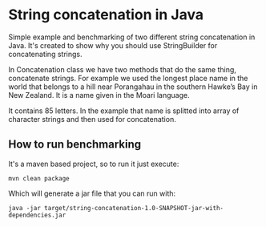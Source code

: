 # String concatenation in Java
Simple example and benchmarking of two different string concatenation in Java. 
It's created to show why you should use StringBuilder for concatenating strings.


In Concatenation class we have two methods that do the same thing, concatenate strings.
For example we used the longest place name in the world that belongs to a hill near Porangahau in the southern Hawke’s Bay in New Zealand. 
It is a name given in the Moari language. 

It contains 85 letters. In the example that name is splitted into array of character strings and then used for concatenation.

## How to run benchmarking
 It's a maven based project, so to run it just execute:
```$xslt
mvn clean package
``` 
Which will generate a jar file that you can run with:
```$xslt
java -jar target/string-concatenation-1.0-SNAPSHOT-jar-with-dependencies.jar
```



